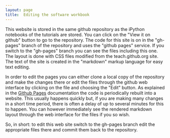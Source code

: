 ```yaml
---
layout: page
title:  Editing the software workbook
---
```


This website is stored in the same github repository as the iPython
notebooks of the tutorials are stored.  You can click on the "View it
on github" button to go to the repository.  The code for this site is
on in the "gh-pages" branch of the repository and uses the "github
pages" service.  If you switch to the "gh-pages" branch you can see
the files including this one.  The layout is done with CSS files
modified from the teach.github.org site.  The text of the site is
created in the "markdown" markup language for easy text editing.

In order to edit the pages you can either clone a local copy of the
repository and make the changes there or edit the files through the
github web interface by clicking on the file and choosing the "Edit"
button. As explained in the [Github
Pages](https://help.github.com/categories/20/articles) documentation
the code is periodically rebuilt into a website.  This usually happens
quickly but, if you are making many changes in a short time period,
there is often a delay of up to several minutes for this to happen.
You can however immediately see the rendered markdown layout through
the web interface for the files if you so wish.

So, in short: to edit this web site switch to the gh-pages branch edit
the appropriate files there and commit them back to the repository.






